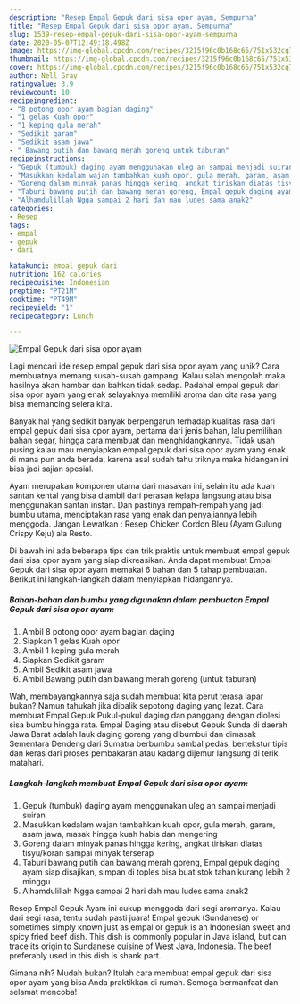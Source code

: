 ```yaml
---
description: "Resep Empal Gepuk dari sisa opor ayam, Sempurna"
title: "Resep Empal Gepuk dari sisa opor ayam, Sempurna"
slug: 1539-resep-empal-gepuk-dari-sisa-opor-ayam-sempurna
date: 2020-05-07T12:49:18.498Z
image: https://img-global.cpcdn.com/recipes/3215f96c0b168c65/751x532cq70/empal-gepuk-dari-sisa-opor-ayam-foto-resep-utama.jpg
thumbnail: https://img-global.cpcdn.com/recipes/3215f96c0b168c65/751x532cq70/empal-gepuk-dari-sisa-opor-ayam-foto-resep-utama.jpg
cover: https://img-global.cpcdn.com/recipes/3215f96c0b168c65/751x532cq70/empal-gepuk-dari-sisa-opor-ayam-foto-resep-utama.jpg
author: Nell Gray
ratingvalue: 3.9
reviewcount: 10
recipeingredient:
- "8 potong opor ayam bagian daging"
- "1 gelas Kuah opor"
- "1 keping gula merah"
- "Sedikit garam"
- "Sedikit asam jawa"
- " Bawang putih dan bawang merah goreng untuk taburan"
recipeinstructions:
- "Gepuk (tumbuk) daging ayam menggunakan uleg an sampai menjadi suiran"
- "Masukkan kedalam wajan tambahkan kuah opor, gula merah, garam, asam jawa, masak hingga kuah habis dan mengering"
- "Goreng dalam minyak panas hingga kering, angkat tiriskan diatas tisyu/koran sampai minyak terserap"
- "Taburi bawang putih dan bawang merah goreng, Empal gepuk daging ayam siap disajikan, simpan di toples bisa buat stok tahan kurang lebih 2 minggu"
- "Alhamdulillah Ngga sampai 2 hari dah mau ludes sama anak2"
categories:
- Resep
tags:
- empal
- gepuk
- dari

katakunci: empal gepuk dari 
nutrition: 162 calories
recipecuisine: Indonesian
preptime: "PT21M"
cooktime: "PT49M"
recipeyield: "1"
recipecategory: Lunch

---
```



![Empal Gepuk dari sisa opor ayam](https://img-global.cpcdn.com/recipes/3215f96c0b168c65/751x532cq70/empal-gepuk-dari-sisa-opor-ayam-foto-resep-utama.jpg)

Lagi mencari ide resep empal gepuk dari sisa opor ayam yang unik? Cara membuatnya memang susah-susah gampang. Kalau salah mengolah maka hasilnya akan hambar dan bahkan tidak sedap. Padahal empal gepuk dari sisa opor ayam yang enak selayaknya memiliki aroma dan cita rasa yang bisa memancing selera kita.

Banyak hal yang sedikit banyak berpengaruh terhadap kualitas rasa dari empal gepuk dari sisa opor ayam, pertama dari jenis bahan, lalu pemilihan bahan segar, hingga cara membuat dan menghidangkannya. Tidak usah pusing kalau mau menyiapkan empal gepuk dari sisa opor ayam yang enak di mana pun anda berada, karena asal sudah tahu triknya maka hidangan ini bisa jadi sajian spesial.

Ayam merupakan komponen utama dari masakan ini, selain itu ada kuah santan kental yang bisa diambil dari perasan kelapa langsung atau bisa menggunakan santan instan. Dan pastinya rempah-rempah yang jadi bumbu utama, menciptakan rasa yang enak dan penyajiannya lebih menggoda. Jangan Lewatkan : Resep Chicken Cordon Bleu (Ayam Gulung Crispy Keju) ala Resto.


Di bawah ini ada beberapa tips dan trik praktis untuk membuat empal gepuk dari sisa opor ayam yang siap dikreasikan. Anda dapat membuat Empal Gepuk dari sisa opor ayam memakai 6 bahan dan 5 tahap pembuatan. Berikut ini langkah-langkah dalam menyiapkan hidangannya.

<!--inarticleads1-->

##### Bahan-bahan dan bumbu yang digunakan dalam pembuatan Empal Gepuk dari sisa opor ayam:

1. Ambil 8 potong opor ayam bagian daging
1. Siapkan 1 gelas Kuah opor
1. Ambil 1 keping gula merah
1. Siapkan Sedikit garam
1. Ambil Sedikit asam jawa
1. Ambil  Bawang putih dan bawang merah goreng (untuk taburan)


Wah, membayangkannya saja sudah membuat kita perut terasa lapar bukan? Namun tahukah jika dibalik sepotong daging yang lezat. Cara membuat Empal Gepuk Pukul-pukul daging dan panggang dengan diolesi sisa bumbu hingga rata. Empal Daging atau disebut Gepuk Sunda di daerah Jawa Barat adalah lauk daging goreng yang dibumbui dan dimasak Sementara Dendeng dari Sumatra berbumbu sambal pedas, bertekstur tipis dan keras dari proses pembakaran atau kadang dijemur langsung di terik matahari. 

<!--inarticleads2-->

##### Langkah-langkah membuat Empal Gepuk dari sisa opor ayam:

1. Gepuk (tumbuk) daging ayam menggunakan uleg an sampai menjadi suiran
1. Masukkan kedalam wajan tambahkan kuah opor, gula merah, garam, asam jawa, masak hingga kuah habis dan mengering
1. Goreng dalam minyak panas hingga kering, angkat tiriskan diatas tisyu/koran sampai minyak terserap
1. Taburi bawang putih dan bawang merah goreng, Empal gepuk daging ayam siap disajikan, simpan di toples bisa buat stok tahan kurang lebih 2 minggu
1. Alhamdulillah Ngga sampai 2 hari dah mau ludes sama anak2


Resep Empal Gepuk Ayam ini cukup menggoda dari segi aromanya. Kalau dari segi rasa, tentu sudah pasti juara! Empal gepuk (Sundanese) or sometimes simply known just as empal or gepuk is an Indonesian sweet and spicy fried beef dish. This dish is commonly popular in Java island, but can trace its origin to Sundanese cuisine of West Java, Indonesia. The beef preferably used in this dish is shank part.. 

Gimana nih? Mudah bukan? Itulah cara membuat empal gepuk dari sisa opor ayam yang bisa Anda praktikkan di rumah. Semoga bermanfaat dan selamat mencoba!
